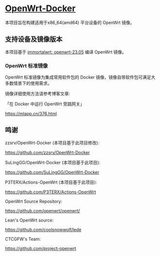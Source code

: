 # [OpenWrt-Docker](https://github.com/SuLingGG/OpenWrt-Docker)

本项目旨在构建适用于x86_64(amd64) 平台设备的 OpenWrt 镜像。

## 支持设备及镜像版本

本项目基于 [immortalwrt: openwrt-23.05](https://github.com/immortalwrt/immortalwrt/tree/openwrt-23.05) 编译 OpenWrt 镜像。

### OpenWrt 标准镜像

OpenWrt 标准镜像为集成常用软件包的 Docker 镜像，镜像自带软件包可满足大多数情景下的使用需求。

镜像详细使用方法请参考博客文章:

「在 Docker 中运行 OpenWrt 旁路网关」

<https://mlapp.cn/376.html>

## 鸣谢

zzsrv/OpenWrt-Docker (本项目基于此项目修改):

<https://github.com/zzsrv/OpenWrt-Docker>

SuLingGG/OpenWrt-Docker (本项目基于此项目):

<https://github.com/SuLingGG/OpenWrt-Docker>

P3TERX/Actions-OpenWrt (本项目基于此项目):

<https://github.com/P3TERX/Actions-OpenWrt>

OpenWrt Source Repository:

<https://github.com/openwrt/openwrt/>

Lean's OpenWrt source:

<https://github.com/coolsnowwolf/lede>

CTCGFW's Team:

<https://github.com/project-openwrt>
